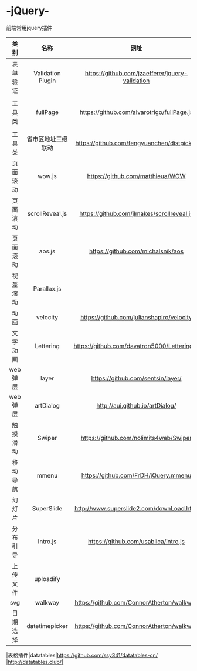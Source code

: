 # -jQuery-
前端常用jquery插件

| 类别        | 名称   |  网址  | 备注|
| :--------:   | :-----:  |  :-----: |:----:  |
| 表单验证    | Validation Plugin |    https://github.com/jzaefferer/jquery-validation     |http://www.imooc.com/learn/385、http://www.runoob.com/jquery/jquery-plugin-validate.html|
| 工具类    | fullPage |    https://github.com/alvarotrigo/fullPage.js     |http://www.imooc.com/learn/514  （Fullpage入门指南）http://www.uedsc.com/fullpage-introduction.html|
| 工具类     | 省市区地址三级联动 |    https://github.com/fengyuanchen/distpicker  |http://www.htmleaf.com/jQuery/jquery-tools/201606023549.html|
| 页面滚动 | wow.js |   https://github.com/matthieua/WOW     | 
| 页面滚动 | scrollReveal.js |  https://github.com/jlmakes/scrollreveal.js | 
| 页面滚动 | aos.js |   https://github.com/michalsnik/aos    | http://www.htmleaf.com/jQuery/Layout-Interface/201606093578.html|
| 视差滚动 | Parallax.js |     | http://www.html5cn.org/article-8647-1.html|
|动画|velocity|https://github.com/julianshapiro/velocity|http://velocityjs.org/|
|文字动画|Lettering|https://github.com/davatron5000/Lettering.js|http://letteringjs.com/|
|web弹层|layer|https://github.com/sentsin/layer/|http://layer.layui.com/|
|web弹层|artDialog|http://aui.github.io/artDialog/|http://aui.github.io/artDialog/|
|触摸滑动|Swiper|https://github.com/nolimits4web/Swiper|http://www.swiper.com.cn/|
|移动导航|mmenu|https://github.com/FrDH/jQuery.mmenu|http://mmenu.frebsite.nl/|
|幻灯片|SuperSlide|http://www.superslide2.com/downLoad.html|http://www.superslide2.com/index.html|
|分布引导|Intro.js|https://github.com/usablica/intro.js|http://devework.com/intro-js.html|
|上传文件|uploadify| |http://www.uploadify.com/|
|svg|walkway|https://github.com/ConnorAtherton/walkway |https://connoratherton.com/walkway|
|日期选择|datetimepicker|https://github.com/ConnorAtherton/walkway |http://xdsoft.net/jqplugins/datetimepicker/ http://www.jq22.com/jquery-info332 |

|表格插件|datatables|https://github.com/ssy341/datatables-cn/ |http://datatables.club/|
